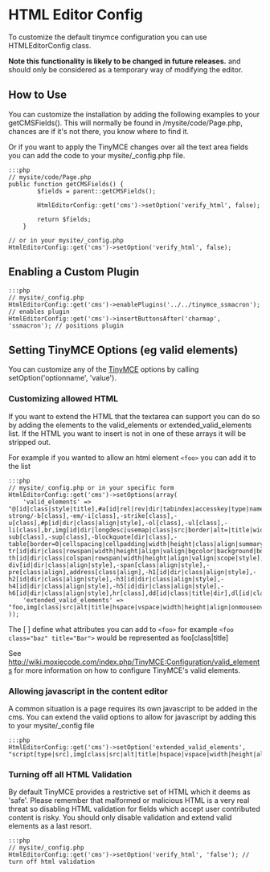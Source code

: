 # HTML Editor Config

To customize the default tinymce configuration you can use HTMLEditorConfig class. 

**Note this functionality is likely to be changed in future releases.** and should only be considered as a temporary way
of modifying the editor.

## How to Use

You can customize the installation by adding the following examples to your  getCMSFields(). This will normally be found
in /mysite/code/Page.php, chances are if it's not there, you know where to find it.

Or if you want to apply the TinyMCE changes over all the text area fields you can add the code to your
mysite/_config.php file.

	:::php
	// mysite/code/Page.php
	public function getCMSFields() {
			$fields = parent::getCMSFields();
			
			HtmlEditorConfig::get('cms')->setOption('verify_html', false);
	
	 		return $fields;
		}
	
	// or in your mysite/_config.php
	HtmlEditorConfig::get('cms')->setOption('verify_html', false);



## Enabling a Custom Plugin

	:::php
	// mysite/_config.php
	HtmlEditorConfig::get('cms')->enablePlugins('../../tinymce_ssmacron'); // enables plugin
	HtmlEditorConfig::get('cms')->insertButtonsAfter('charmap', 'ssmacron'); // positions plugin


## Setting TinyMCE Options (eg valid elements)

You can customize any of the [TinyMCE](http://wiki.moxiecode.com/index.php/TinyMCE:Configuration) options by calling
setOption('optionname', 'value').

### Customizing allowed HTML

If you want to extend the HTML that the textarea can support you can do so by adding the elements to the valid_elements
or extended_valid_elements list. If the HTML you want to insert is not in one of these arrays it will be stripped out.

For example if you wanted to allow an html element `<foo>` you can add it to the list

	:::php
	// mysite/_config.php or in your specific form
	HtmlEditorConfig::get('cms')->setOptions(array(
		'valid_elements' => "@[id|class|style|title],#a[id|rel|rev|dir|tabindex|accesskey|type|name|href|target|title|class],-strong/-b[class],-em/-i[class],-strike[class],-u[class],#p[id|dir|class|align|style],-ol[class],-ul[class],-li[class],br,img[id|dir|longdesc|usemap|class|src|border|alt=|title|width|height|align],-sub[class],-sup[class],-blockquote[dir|class],-table[border=0|cellspacing|cellpadding|width|height|class|align|summary|dir|id|style],-tr[id|dir|class|rowspan|width|height|align|valign|bgcolor|background|bordercolor|style],tbody[id|class|style],thead[id|class|style],tfoot[id|class|style],#td[id|dir|class|colspan|rowspan|width|height|align|valign|scope|style],-th[id|dir|class|colspan|rowspan|width|height|align|valign|scope|style],caption[id|dir|class],-div[id|dir|class|align|style],-span[class|align|style],-pre[class|align],address[class|align],-h1[id|dir|class|align|style],-h2[id|dir|class|align|style],-h3[id|dir|class|align|style],-h4[id|dir|class|align|style],-h5[id|dir|class|align|style],-h6[id|dir|class|align|style],hr[class],dd[id|class|title|dir],dl[id|class|title|dir],dt[id|class|title|dir],@[id,style,class]",
		'extended_valid_elements' => "foo,img[class|src|alt|title|hspace|vspace|width|height|align|onmouseover|onmouseout|name|usemap],iframe[src|name|width|height|align|frameborder|marginwidth|marginheight|scrolling],object[width|height|data|type],param[name|value],map[class|name|id],area[shape|coords|href|target|alt]"
	));


The [ ] define what attributes you can add to `<foo>` for example `<foo class="baz" title="Bar">` would be represented
as foo[class|title]

See http://wiki.moxiecode.com/index.php/TinyMCE:Configuration/valid_elements for more information on how to configure
TinyMCE's valid elements.

### Allowing javascript in the content editor

A common situation is a page requires its own javascript to be added in the cms. You can extend the valid options to
allow for javascript by adding this to your mysite/_config file

	:::php
	HtmlEditorConfig::get('cms')->setOption('extended_valid_elements', "script[type|src],img[class|src|alt|title|hspace|vspace|width|height|align|onmouseover|onmouseout|name|usemap],iframe[src|name|width|height|align|frameborder|marginwidth|marginheight|scrolling],object[width|height|data|type],param[name|value],map[class|name|id],area[shape|coords|href|target|alt]");

### Turning off all HTML Validation

By default TinyMCE provides a restrictive set of HTML which it deems as 'safe'. Please remember that malformed or
malicious HTML is a very real threat so disabling HTML validation for fields which accept user contributed content is
risky. You should only disable validation and extend valid elements as a last resort.

	:::php
	// mysite/_config.php
	HtmlEditorConfig::get('cms')->setOption('verify_html', 'false'); // turn off html validation 

